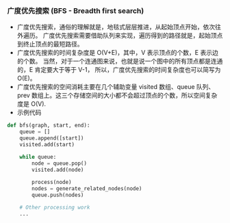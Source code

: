 ### 广度优先搜索 (BFS - Breadth first search)
* 广度优先搜索，通俗的理解就是，地毯式层层推进，从起始顶点开始，依次往外遍历。
广度优先搜索需要借助队列来实现，遍历得到的路径就是，起始顶点到终止顶点的最短路径。
* 广度优先搜索的时间复杂度是 O(V+E)，其中，V 表示顶点的个数，E 表示边的个数。
当然，对于一个连通图来说，也就是说一个图中的所有顶点都是连通的，E 肯定要大于等于 V-1，
所以，广度优先搜索的时间复杂度也可以简写为 O(E)。
* 广度优先搜索的空间消耗主要在几个辅助变量 visited 数组、queue 队列、prev 
数组上。这三个存储空间的大小都不会超过顶点的个数，所以空间复杂度是 O(V).
* 示例代码
```python
def bfs(graph, start, end):
    queue = []
    queue.append([start])
    visited.add(start)

    while queue:
        node = queue.pop()
        visited.add(node)
        
        process(node)
        nodes = generate_related_nodes(node)
        queue.push(nodes)

    # Other processing work
    ...
```